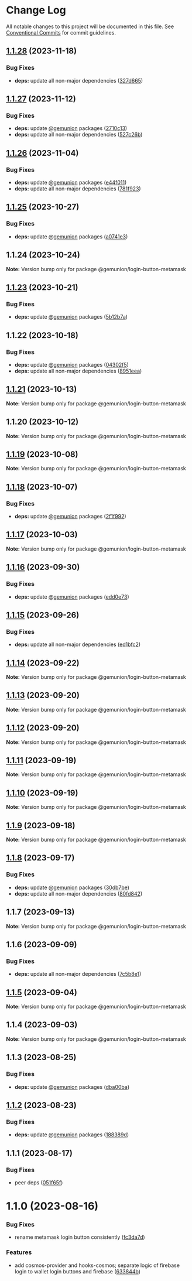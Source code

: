 # Change Log

All notable changes to this project will be documented in this file.
See [Conventional Commits](https://conventionalcommits.org) for commit guidelines.

## [1.1.28](https://github.com/gemunion/mui-packages/compare/@gemunion/login-button-metamask@1.1.27...@gemunion/login-button-metamask@1.1.28) (2023-11-18)

### Bug Fixes

- **deps:** update all non-major dependencies ([327d665](https://github.com/gemunion/mui-packages/commit/327d6652239280d50126caf0e04f3e434e59caea))

## [1.1.27](https://github.com/gemunion/mui-packages/compare/@gemunion/login-button-metamask@1.1.26...@gemunion/login-button-metamask@1.1.27) (2023-11-12)

### Bug Fixes

- **deps:** update [@gemunion](https://github.com/gemunion) packages ([2710c13](https://github.com/gemunion/mui-packages/commit/2710c135fb1a216ed9d303e6fb08c8b4feb1bfba))
- **deps:** update all non-major dependencies ([527c26b](https://github.com/gemunion/mui-packages/commit/527c26b451e05321ef277dc688aac8ed7a9eafde))

## [1.1.26](https://github.com/gemunion/mui-packages/compare/@gemunion/login-button-metamask@1.1.25...@gemunion/login-button-metamask@1.1.26) (2023-11-04)

### Bug Fixes

- **deps:** update [@gemunion](https://github.com/gemunion) packages ([e44f011](https://github.com/gemunion/mui-packages/commit/e44f011cbacb60130753dda0a9bef999cb0bcaf7))
- **deps:** update all non-major dependencies ([781f923](https://github.com/gemunion/mui-packages/commit/781f92386125eaf68ff36aa4c988a044ae059c6b))

## [1.1.25](https://github.com/gemunion/mui-packages/compare/@gemunion/login-button-metamask@1.1.24...@gemunion/login-button-metamask@1.1.25) (2023-10-27)

### Bug Fixes

- **deps:** update [@gemunion](https://github.com/gemunion) packages ([a0741e3](https://github.com/gemunion/mui-packages/commit/a0741e31d0f774801daa1414cac6c000606c38e2))

## 1.1.24 (2023-10-24)

**Note:** Version bump only for package @gemunion/login-button-metamask

## [1.1.23](https://github.com/gemunion/mui-packages/compare/@gemunion/login-button-metamask@1.1.22...@gemunion/login-button-metamask@1.1.23) (2023-10-21)

### Bug Fixes

- **deps:** update [@gemunion](https://github.com/gemunion) packages ([5b12b7a](https://github.com/gemunion/mui-packages/commit/5b12b7ac3508ef1ffeea13a66a97531a9eb66f89))

## 1.1.22 (2023-10-18)

### Bug Fixes

- **deps:** update [@gemunion](https://github.com/gemunion) packages ([04302f5](https://github.com/gemunion/mui-packages/commit/04302f5a1650bbef5cb1c28b12dfc5eee434ec9e))
- **deps:** update all non-major dependencies ([8951eea](https://github.com/gemunion/mui-packages/commit/8951eea0fdb910830b26b1e3496bf6410eaf8888))

## [1.1.21](https://github.com/gemunion/mui-packages/compare/@gemunion/login-button-metamask@1.1.20...@gemunion/login-button-metamask@1.1.21) (2023-10-13)

**Note:** Version bump only for package @gemunion/login-button-metamask

## 1.1.20 (2023-10-12)

**Note:** Version bump only for package @gemunion/login-button-metamask

## [1.1.19](https://github.com/gemunion/mui-packages/compare/@gemunion/login-button-metamask@1.1.18...@gemunion/login-button-metamask@1.1.19) (2023-10-08)

**Note:** Version bump only for package @gemunion/login-button-metamask

## [1.1.18](https://github.com/gemunion/mui-packages/compare/@gemunion/login-button-metamask@1.1.17...@gemunion/login-button-metamask@1.1.18) (2023-10-07)

### Bug Fixes

- **deps:** update [@gemunion](https://github.com/gemunion) packages ([2f1f992](https://github.com/gemunion/mui-packages/commit/2f1f992706e263958eaa287696df453117edbdba))

## [1.1.17](https://github.com/gemunion/mui-packages/compare/@gemunion/login-button-metamask@1.1.16...@gemunion/login-button-metamask@1.1.17) (2023-10-03)

**Note:** Version bump only for package @gemunion/login-button-metamask

## [1.1.16](https://github.com/gemunion/mui-packages/compare/@gemunion/login-button-metamask@1.1.15...@gemunion/login-button-metamask@1.1.16) (2023-09-30)

### Bug Fixes

- **deps:** update [@gemunion](https://github.com/gemunion) packages ([edd0e73](https://github.com/gemunion/mui-packages/commit/edd0e73854be78997da3b98bb6f7c665f7876bbb))

## [1.1.15](https://github.com/gemunion/mui-packages/compare/@gemunion/login-button-metamask@1.1.14...@gemunion/login-button-metamask@1.1.15) (2023-09-26)

### Bug Fixes

- **deps:** update all non-major dependencies ([ed1bfc2](https://github.com/gemunion/mui-packages/commit/ed1bfc26f9107253398b1013b24af1a4eb523d8b))

## [1.1.14](https://github.com/gemunion/mui-packages/compare/@gemunion/login-button-metamask@1.1.13...@gemunion/login-button-metamask@1.1.14) (2023-09-22)

**Note:** Version bump only for package @gemunion/login-button-metamask

## [1.1.13](https://github.com/gemunion/mui-packages/compare/@gemunion/login-button-metamask@1.1.12...@gemunion/login-button-metamask@1.1.13) (2023-09-20)

**Note:** Version bump only for package @gemunion/login-button-metamask

## [1.1.12](https://github.com/gemunion/mui-packages/compare/@gemunion/login-button-metamask@1.1.11...@gemunion/login-button-metamask@1.1.12) (2023-09-20)

**Note:** Version bump only for package @gemunion/login-button-metamask

## [1.1.11](https://github.com/gemunion/mui-packages/compare/@gemunion/login-button-metamask@1.1.10...@gemunion/login-button-metamask@1.1.11) (2023-09-19)

**Note:** Version bump only for package @gemunion/login-button-metamask

## [1.1.10](https://github.com/gemunion/mui-packages/compare/@gemunion/login-button-metamask@1.1.9...@gemunion/login-button-metamask@1.1.10) (2023-09-19)

**Note:** Version bump only for package @gemunion/login-button-metamask

## [1.1.9](https://github.com/gemunion/mui-packages/compare/@gemunion/login-button-metamask@1.1.8...@gemunion/login-button-metamask@1.1.9) (2023-09-18)

**Note:** Version bump only for package @gemunion/login-button-metamask

## [1.1.8](https://github.com/gemunion/mui-packages/compare/@gemunion/login-button-metamask@1.1.7...@gemunion/login-button-metamask@1.1.8) (2023-09-17)

### Bug Fixes

- **deps:** update [@gemunion](https://github.com/gemunion) packages ([30db7be](https://github.com/gemunion/mui-packages/commit/30db7be95aa5ff87530cd32f7228d60b6bdd9bee))
- **deps:** update all non-major dependencies ([80fd842](https://github.com/gemunion/mui-packages/commit/80fd842c293253d991904973a3071d9cc3c1b81d))

## 1.1.7 (2023-09-13)

**Note:** Version bump only for package @gemunion/login-button-metamask

## 1.1.6 (2023-09-09)

### Bug Fixes

- **deps:** update all non-major dependencies ([7c5b8e1](https://github.com/gemunion/mui-packages/commit/7c5b8e1d67ac92a15ecee9f442dc2e16b7b0984b))

## [1.1.5](https://github.com/gemunion/mui-packages/compare/@gemunion/login-button-metamask@1.1.4...@gemunion/login-button-metamask@1.1.5) (2023-09-04)

**Note:** Version bump only for package @gemunion/login-button-metamask

## 1.1.4 (2023-09-03)

**Note:** Version bump only for package @gemunion/login-button-metamask

## 1.1.3 (2023-08-25)

### Bug Fixes

- **deps:** update [@gemunion](https://github.com/gemunion) packages ([dba00ba](https://github.com/gemunion/mui-packages/commit/dba00ba92800f5a8b81389ee8eac2e1e11974273))

## [1.1.2](https://github.com/gemunion/mui-packages/compare/@gemunion/login-button-metamask@1.1.1...@gemunion/login-button-metamask@1.1.2) (2023-08-23)

### Bug Fixes

- **deps:** update [@gemunion](https://github.com/gemunion) packages ([188389d](https://github.com/gemunion/mui-packages/commit/188389d50757000dbff86cd8079f663731985091))

## 1.1.1 (2023-08-17)

### Bug Fixes

- peer deps ([051f65f](https://github.com/gemunion/mui-packages/commit/051f65f338645c7f3658ae9a6621f3ec0256c895))

# 1.1.0 (2023-08-16)

### Bug Fixes

- rename metamask login button consistently ([fc3da7d](https://github.com/gemunion/mui-packages/commit/fc3da7d349dfa6268e50ebece4cdaf00e72f7cc8))

### Features

- add cosmos-provider and hooks-cosmos; separate logic of firebase login to wallet login buttons and firebase ([633844b](https://github.com/gemunion/mui-packages/commit/633844b071c8fdf650c3dce6c63ae8d0c1263ca9))
